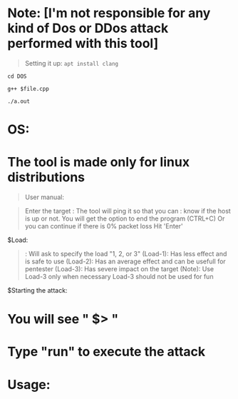 # Note: [I'm not responsible for any kind of Dos or DDos attack performed with this tool]
 
> Setting it up:
`apt install clang` 
>  
`cd DOS`
> 
`g++ $file.cpp`
> 
`./a.out`
> 
# OS:

# The tool is made only for linux distributions

> User manual:

> Enter the target
>: The tool will ping it so that you can
>: know if the host is up or not.
> You will get the option to end the
> program (CTRL+C)
> Or you can continue if there is 0% packet loss
> Hit  'Enter'

$Load:

>: Will ask to specify the load "1, 2, or 3"
> (Load-1): Has less effect and is safe to use
> (Load-2): Has an average effect and can be usefull for pentester
> (Load-3): Has severe impact on the target
> (Note): Use Load-3 only when necessary
> Load-3 should not be used for fun

$Starting the attack:

# You will see " $> "
# Type "run" to execute the attack

# Usage: 
